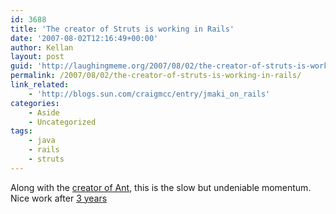 ```yaml
---
id: 3688
title: 'The creator of Struts is working in Rails'
date: '2007-08-02T12:16:49+00:00'
author: Kellan
layout: post
guid: 'http://laughingmeme.org/2007/08/02/the-creator-of-struts-is-working-in-rails/'
permalink: /2007/08/02/the-creator-of-struts-is-working-in-rails/
link_related:
    - 'http://blogs.sun.com/craigmcc/entry/jmaki_on_rails'
categories:
    - Aside
    - Uncategorized
tags:
    - java
    - rails
    - struts
---
```


Along with the [creator of Ant](http://duncandavidson.com/), this is the slow but undeniable momentum. Nice work after [3 years](http://www.loudthinking.com/posts/10-three-years-with-ruby-on-rails)